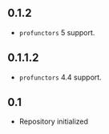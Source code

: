 0.1.2
-----
* `profunctors` 5 support.

0.1.1.2
-------
* `profunctors` 4.4 support.

0.1
---
* Repository initialized
